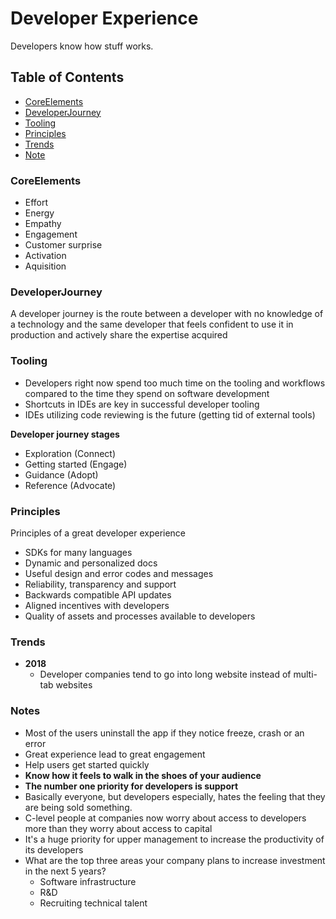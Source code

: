 # Developer Experience

Developers know how stuff works.

## Table of Contents

* [CoreElements](#corelements)<br>
* [DeveloperJourney](#developerjourney)<br>
* [Tooling](#tooling) <br>
* [Principles](#principles)<br>
* [Trends](#trends)<br>
* [Note](#notes)<br>

### CoreElements

- Effort
- Energy
- Empathy
- Engagement
- Customer surprise
- Activation
- Aquisition
  
### DeveloperJourney
  
A developer journey is the route between a developer with no knowledge of a technology and the same developer that feels confident to use it in production and actively share the expertise acquired
  
### Tooling
  
- Developers right now spend too much time on the tooling and workflows compared to the time they spend on software development
- Shortcuts in IDEs are key in successful developer tooling
- IDEs utilizing code reviewing is the future (getting tid of external tools)
  
**Developer journey stages**
  
- Exploration (Connect)
- Getting started (Engage)
- Guidance (Adopt)
- Reference (Advocate)
  
### Principles
  
Principles of a great developer experience
  
- SDKs for many languages
- Dynamic and personalized docs
- Useful design and error codes and messages
- Reliability, transparency and support
- Backwards compatible API updates
- Aligned incentives with developers
- Quality of assets and processes available to developers
  
### Trends
  
- **2018**
  - Developer companies tend to go into long website instead of multi-tab websites
  
### Notes
  
- Most of the users uninstall the app if they notice freeze, crash or an error
- Great experience lead to great engagement
- Help users get started quickly
- **Know how it feels to walk in the shoes of your audience**
- **The number one priority for developers is support**
- Basically everyone, but developers especially, hates the feeling that they are being sold something.
- C-level people at companies now worry about access to developers more than they worry about access to capital
- It's a huge priority for upper management to increase the productivity of its developers
- What are the top three areas your company plans to increase investment in the next 5 years?
  - Software infrastructure
  - R&D
  - Recruiting technical talent
